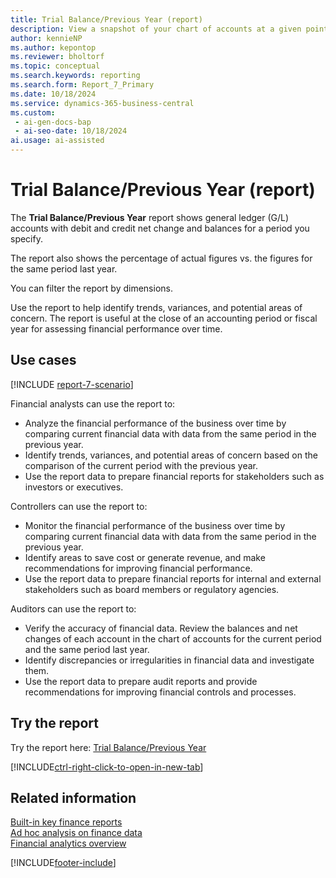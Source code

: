```yaml
---
title: Trial Balance/Previous Year (report)
description: View a snapshot of your chart of accounts at a given point and check the debit and credit net change and closing balance compared to the same period in the previous year.
author: kennieNP
ms.author: kepontop
ms.reviewer: bholtorf
ms.topic: conceptual
ms.search.keywords: reporting
ms.search.form: Report_7_Primary
ms.date: 10/18/2024
ms.service: dynamics-365-business-central
ms.custom:
 - ai-gen-docs-bap
 - ai-seo-date: 10/18/2024
ai.usage: ai-assisted
---
```


# Trial Balance/Previous Year (report)

The **Trial Balance/Previous Year** report shows general ledger (G/L) accounts with debit and credit net change and balances for a period you specify.

The report also shows the percentage of actual figures vs. the figures for the same period last year.

You can filter the report by dimensions.

Use the report to help identify trends, variances, and potential areas of concern. The report is useful at the close of an accounting period or fiscal year for assessing financial performance over time.

## Use cases

[!INCLUDE [report-7-scenario](../includes/report-7-scenario-include.md)]

<!-- 
Prompt

Below is a report in an ERP system. Provide 3-4 use cases for different personas working with core finance.
Format like this:    
  
As a <persona>, use the report to    
* use case 1  
* use case 2    

Do not capitalize the persona names. 
Do not start lines with ""Use the data to""

## Report name
Trial Balance/Previous Year

## Report description
The *Trial Balance/Previous Year* report shows general ledger (G/L) accounts with debit and credit net change and balance for the specified period. 
Also shows percentage of actual figures vs figures for same period last year. 
Can be filtered by dimensions.

### What the report does
Shows G/L accounts with debit and credit net change and balance for the specified period. Also shows % of actual vs same period last year. Can be filtered by Dimensions.

### Use cases
View a snapshot of your chart of accounts at a given point in time, to check the debit and credit net change and closing balance compared to the same period in the previous calendar year.
This report allows businesses to compare current financial data with data from the same period in the previous year, helping to identify trends, variances, and potential areas of concern. It's particularly useful at the close of an accounting period or fiscal year to assess financial performance over time.
Please include your data sources and URLs

-->


Financial analysts can use the report to:

* Analyze the financial performance of the business over time by comparing current financial data with data from the same period in the previous year.
* Identify trends, variances, and potential areas of concern based on the comparison of the current period with the previous year.
* Use the report data to prepare financial reports for stakeholders such as investors or executives.

Controllers can use the report to:

* Monitor the financial performance of the business over time by comparing current financial data with data from the same period in the previous year.
* Identify areas to save cost or generate revenue, and make recommendations for improving financial performance.
* Use the report data to prepare financial reports for internal and external stakeholders such as board members or regulatory agencies.

Auditors can use the report to:

* Verify the accuracy of financial data. Review the balances and net changes of each account in the chart of accounts for the current period and the same period last year.
* Identify discrepancies or irregularities in financial data and investigate them.
* Use the report data to prepare audit reports and provide recommendations for improving financial controls and processes.

## Try the report

Try the report here: [Trial Balance/Previous Year](https://businesscentral.dynamics.com?report=7)

[!INCLUDE[ctrl-right-click-to-open-in-new-tab](../includes/ctrl-right-click-to-open-in-new-tab.md)]

## Related information

[Built-in key finance reports](../finance-reports.md)  
[Ad hoc analysis on finance data](../ad-hoc-analysis-finance.md)  
[Financial analytics overview](../bi.md)  

[!INCLUDE[footer-include](../includes/footer-banner.md)]